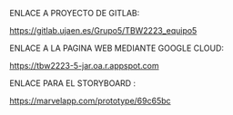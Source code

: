 
ENLACE A PROYECTO DE GITLAB:

https://gitlab.ujaen.es/Grupo5/TBW2223_equipo5


ENLACE A LA PAGINA WEB MEDIANTE GOOGLE CLOUD: 

https://tbw2223-5-jar.oa.r.appspot.com

ENLACE PARA EL STORYBOARD : 

https://marvelapp.com/prototype/69c65bc